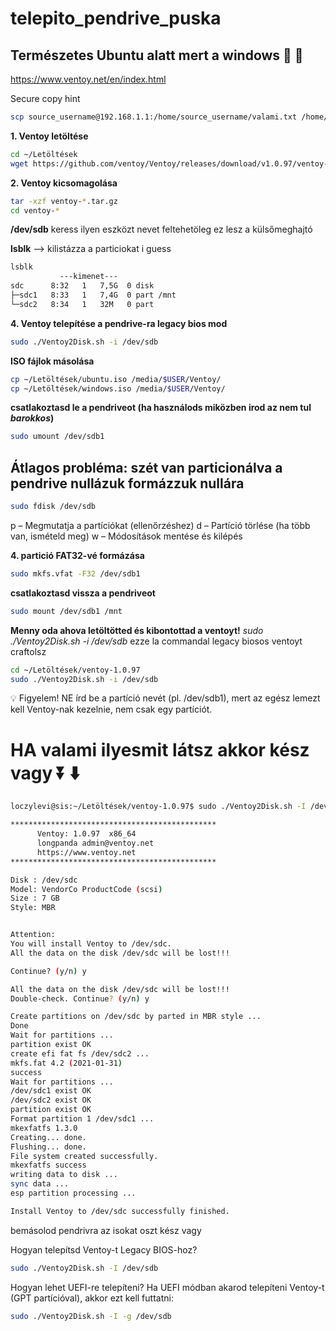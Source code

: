 # telepito_pendrive_puska

## Természetes Ubuntu alatt mert a windows :triumph: :shit:

https://www.ventoy.net/en/index.html

Secure copy hint
```bash
scp source_username@192.168.1.1:/home/source_username/valami.txt /home/destination_username
```

__1. Ventoy letöltése__
```bash
cd ~/Letöltések
wget https://github.com/ventoy/Ventoy/releases/download/v1.0.97/ventoy-1.0.97-linux.tar.gz
```

__2. Ventoy kicsomagolása__

```bash
tar -xzf ventoy-*.tar.gz
cd ventoy-*
```

__/dev/sdb__ keress ilyen eszközt nevet feltehetöleg ez lesz a külsőmeghajtó

__lsblk__ --> kilistázza a particiokat i guess

```bash
lsblk
           ---kimenet---
sdc      8:32   1   7,5G  0 disk  
├─sdc1   8:33   1   7,4G  0 part /mnt
└─sdc2   8:34   1   32M   0 part 
```

__4. Ventoy telepítése a pendrive-ra legacy bios mod__
```bash
sudo ./Ventoy2Disk.sh -i /dev/sdb
```

__ISO fájlok másolása__

```bash
cp ~/Letöltések/ubuntu.iso /media/$USER/Ventoy/
cp ~/Letöltések/windows.iso /media/$USER/Ventoy/
```

__csatlakoztasd le a pendriveot (ha használods miközben irod az nem tul *barokkos*)__
```bash
sudo umount /dev/sdb1
```

## Átlagos probléma: szét van particionálva a pendrive nullázuk formázzuk nullára

```bash
sudo fdisk /dev/sdb
```

p – Megmutatja a partíciókat (ellenőrzéshez)
d – Partíció törlése (ha több van, ismételd meg)
w – Módosítások mentése és kilépés

__4. partició FAT32-vé formázása__

```bash
sudo mkfs.vfat -F32 /dev/sdb1
```


__csatlakoztasd vissza a pendriveot__

```bash
sudo mount /dev/sdb1 /mnt
```

__Menny oda ahova letöltötted és kibontottad a ventoyt!__
*sudo ./Ventoy2Disk.sh -i /dev/sdb* ezze la commandal legacy biosos ventoyt craftolsz

```bash
cd ~/Letöltések/ventoy-1.0.97
sudo ./Ventoy2Disk.sh -i /dev/sdb
```
:bulb: Figyelem!
NE írd be a partíció nevét (pl. /dev/sdb1), mert az egész lemezt kell Ventoy-nak kezelnie, nem csak egy partíciót.

# HA valami ilyesmit látsz akkor kész vagy :arrow_double_down: :arrow_down:
```bash
loczylevi@sis:~/Letöltések/ventoy-1.0.97$ sudo ./Ventoy2Disk.sh -I /dev/sdc

**********************************************
      Ventoy: 1.0.97  x86_64
      longpanda admin@ventoy.net
      https://www.ventoy.net
**********************************************

Disk : /dev/sdc
Model: VendorCo ProductCode (scsi)
Size : 7 GB
Style: MBR


Attention:
You will install Ventoy to /dev/sdc.
All the data on the disk /dev/sdc will be lost!!!

Continue? (y/n) y

All the data on the disk /dev/sdc will be lost!!!
Double-check. Continue? (y/n) y

Create partitions on /dev/sdc by parted in MBR style ...
Done
Wait for partitions ...
partition exist OK
create efi fat fs /dev/sdc2 ...
mkfs.fat 4.2 (2021-01-31)
success
Wait for partitions ...
/dev/sdc1 exist OK
/dev/sdc2 exist OK
partition exist OK
Format partition 1 /dev/sdc1 ...
mkexfatfs 1.3.0
Creating... done.
Flushing... done.
File system created successfully.
mkexfatfs success
writing data to disk ...
sync data ...
esp partition processing ...

Install Ventoy to /dev/sdc successfully finished.
```

bemásolod pendrivra az isokat oszt kész vagy


Hogyan telepítsd Ventoy-t Legacy BIOS-hoz?

```bash
sudo ./Ventoy2Disk.sh -I /dev/sdb
```

Hogyan lehet UEFI-re telepíteni?
Ha UEFI módban akarod telepíteni Ventoy-t (GPT partícióval), akkor ezt kell futtatni:

```bash
sudo ./Ventoy2Disk.sh -I -g /dev/sdb
```

